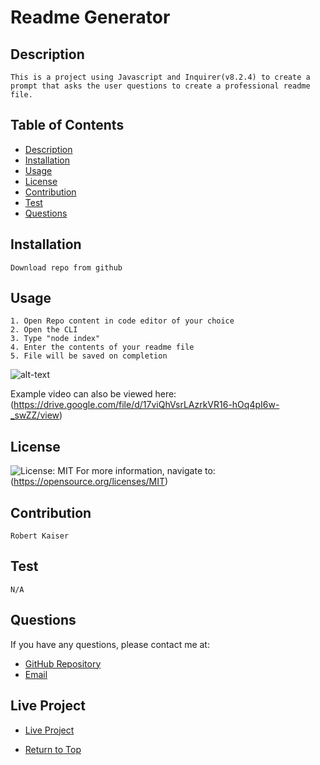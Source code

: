 
  # Readme Generator

  ## Description
  ```
  This is a project using Javascript and Inquirer(v8.2.4) to create a prompt that asks the user questions to create a professional readme file.
  ```

  ## Table of Contents
  - [Description](#description)
  - [Installation](#installation)
  - [Usage](#usage)
  - [License](#license)
  - [Contribution](#contribution)
  - [Test](#test)
  - [Questions](#questions)
  
  ## Installation
  ```
  Download repo from github
  ```

  ## Usage
  ```
  1. Open Repo content in code editor of your choice
  2. Open the CLI
  3. Type "node index"
  4. Enter the contents of your readme file
  5. File will be saved on completion
  ```
  ![alt-text](./assets/preview.gif)
  
  Example video can also be viewed here: (https://drive.google.com/file/d/17viQhVsrLAzrkVR16-hOq4pI6w-_swZZ/view)
  ## License

  ![License: MIT](https://img.shields.io/badge/License-MIT-yellow.svg) For more information, navigate to: (https://opensource.org/licenses/MIT)

  ## Contribution
  ```
  Robert Kaiser
  ```

  ## Test
  ```
  N/A
  ```

  ## Questions
  If you have any questions, please contact me at:
  - [GitHub Repository](https://robkaiser97.github.io/)
  - [Email](mailto:kaiserrobert1997@gmail.com)

  ## Live Project
  - [Live Project](https://robkaiser97.github.io/Readme-Markdown-Generator)

  - [Return to Top](#description)
  